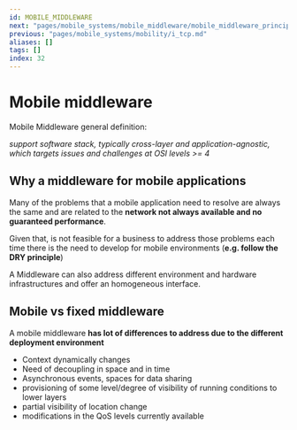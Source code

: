 ```yaml
---
id: MOBILE_MIDDLEWARE
next: "pages/mobile_systems/mobile_middleware/mobile_middleware_principles.md"
previous: "pages/mobile_systems/mobility/i_tcp.md"
aliases: []
tags: []
index: 32
---
```


# Mobile middleware

Mobile Middleware general definition:

*support software stack, typically cross-layer and application-agnostic, which targets issues and challenges at OSI levels >= 4*

## Why a middleware for mobile applications

Many of the problems that a mobile application need to resolve are always the same and are related to the **network not always available and no guaranteed performance**.

Given that, is not feasible for a business to address those problems each time there is the need to develop for mobile environments (**e.g. follow the DRY principle**)

A Middleware can also address different environment and hardware infrastructures and offer an homogeneous interface.

## Mobile vs fixed middleware

A mobile middleware **has lot of differences to address due to the different deployment environment**

- Context dynamically changes
- Need of decoupling in space and in time
- Asynchronous events, spaces for data sharing
- provisioning of some level/degree of visibility of running conditions to lower layers
- partial visibility of location change
- modifications in the QoS levels currently available
